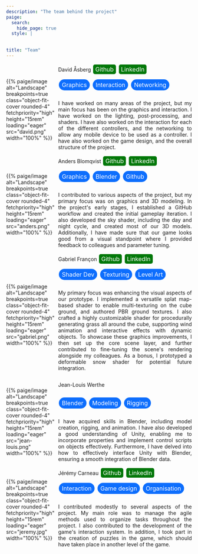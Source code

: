 ```yaml
---
description: "The team behind the project"
paige:
  search:
    hide_page: true
  style: |
    
    
title: "Team"
---
```


<style>
  .tag {
    display: inline-block;
    padding: 5px 8px;
    background-color: #0d6efd; /* Choose your preferred color */
    color: white; /* Choose your preferred text color */
    border-radius: 15px; /* Adjust this to your preferred pill shape */
    text-align: center;
    text-decoration: none;
    font-size: 16px; /* Adjust this to your preferred font size */
    margin: 2px;
    cursor: pointer;
  }

  .social-link {
    display: inline-block;
    padding: 3px 6px;
    background-color: #007808; /* Choose your preferred color */
    color: white; /* Choose your preferred text color */
    border-radius: 5px; /* Adjust this to your preferred pill shape */
    text-align: center;
    text-decoration: none;
    font-size: 16px; /* Adjust this to your preferred font size */
    margin: 2px;
    cursor: pointer;
  }
  .social-link:hover {
    background-color: #27f534; /* Choose your preferred hover color */
  }
</style>

<div style="display:flex;flex-direction:column;justify-content:left;">

<div style="display:flex;gap:10px;flex-direction:row;align-items:center;">
<p style="width:10rem">{{% paige/image alt="Landscape" breakpoints=true class="object-fit-cover rounded-4" fetchpriority="high" height="15rem" loading="eager" src="david.png" width="100%" %}}</p>
<div style="display:flex;gap:10px;flex-direction:column;width:40rem">
    <span>
    <nobr class="display-7 fw-bold h3">David Åsberg</nobr>
    <a href="https://github.com/davidasberg" class="social-link">Github</a>
    <a href="https://www.linkedin.com/in/david-aasberg/" class="social-link">LinkedIn</a>
    </span>
    <span> 
      <p class="tag">Graphics</p>
      <p class="tag">Interaction</p>
      <p class="tag">Networking</p>
    </span>
    <p style="text-align:justify">
      I have worked on many areas of the project, but my main focus has been on the graphics and interaction. I have worked on the lighting, post-processing, and shaders. I have also worked on the interaction for each of the different controllers, and the networking to allow any mobile device to be used as a controller. I have also worked on the game design, and the overall structure of the project.
    </p>
</div>
</div>

<div style="display:flex;gap:10px;flex-direction:row;align-items:center;">
<p style="width:10rem">{{% paige/image alt="Landscape" breakpoints=true class="object-fit-cover rounded-4" fetchpriority="high" height="15rem" loading="eager" src="anders.png" width="100%" %}}</p>
<div style="display:flex;gap:10px;flex-direction:column;width:40rem">
    <span>
    <nobr class="display-7 fw-bold h3">Anders Blomqvist</nobr>
    <a href="https://github.com/andersblomqvist" class="social-link">Github</a>
    <a href="https://www.linkedin.com/in/anders-blomqvist-9b7958143/" class="social-link">LinkedIn</a>
    </span>
    <span> 
      <p class="tag">Graphics</p>
      <p class="tag">Blender</p>
      <p class="tag">Github</p>
    </span>
    <p style="text-align:justify">
      I contributed to various aspects of the project, but my primary focus was on graphics and 3D modeling. In the project's early stages, I established a GitHub workflow and created the initial gameplay iteration. I also developed the sky shader, including the day and night cycle, and created most of our 3D models. Additionally, I have made sure that our game looks good from a visual standpoint where I provided feedback to colleagues and parameter tuning.
    </p>
</div>
</div>

<div style="display:flex;gap:10px;flex-direction:row;align-items:center;">
  <p style="width:10rem">{{% paige/image alt="Landscape" breakpoints=true class="object-fit-cover rounded-4" fetchpriority="high" height="15rem" loading="eager" src="gabriel.png" width="100%" %}}</p>
  <div style="display:flex;gap:10px;flex-direction:column;width:40rem">
      <span>
      <nobr class="display-7 fw-bold h3">Gabriel Françon</nobr>
      <a href="https://github.com/GabFrancon" class="social-link">Github</a>
      <a href="https://www.linkedin.com/in/gabriel-francon/" class="social-link">LinkedIn</a>
      </span>
      <span>
        <p class="tag">Shader Dev</p>
        <p class="tag">Texturing</p>
        <p class="tag">Level Art</p>
      </span>
      <p style="text-align:justify">
        My primary focus was enhancing the visual aspects of our prototype. I implemented a versatile splat map-based shader to enable multi-texturing on the cube ground, and authored PBR ground textures. I also crafted a highly customizable shader for procedurally generating grass all around the cube, supporting wind animation and interactive effects with dynamic objects. To showcase these graphics improvements, I then set up the core scene layer, and further contributed to fine-tuning the scene's rendering alongside my colleagues. As a bonus, I prototyped a deformable snow shader for potential future integration.
      </p>
  </div>
</div>

<div style="display:flex;gap:10px;flex-direction:row;align-items:center;">
<p style="width:10rem">{{% paige/image alt="Landscape" breakpoints=true class="object-fit-cover rounded-4" fetchpriority="high" height="15rem" loading="eager" src="jean-louis.png" width="100%" %}}</p>
  <div style="display:flex;gap:10px;flex-direction:column;width:40rem">
    <p class="display-7 fw-bold h3">Jean-Louis Werthe</p>
    <span> 
      <p class="tag">Blender</p>
      <p class="tag">Modeling</p>
      <p class="tag">Rigging</p>
    </span>
    <p style="text-align:justify">
      I have acquired skills in Blender, including model creation, rigging, and animation. I have also developed a good understanding of Unity, enabling me to incorporate properties and implement control scripts on objects effectively. Furthermore, I have delved into how to effectively interface Unity with Blender, ensuring a smooth integration of Blender data.
    </p>
  </div>
</div>

<div style="display:flex;gap:10px;flex-direction:row;align-items:center;">
<p style="width:10rem">{{% paige/image alt="Landscape" breakpoints=true class="object-fit-cover rounded-4" fetchpriority="high" height="15rem" loading="eager" src="jeremy.jpg" width="100%" %}}</p>
<div style="display:flex;gap:10px;flex-direction:column;width:40rem">
    <span>
    <nobr class="display-7 fw-bold h3">Jérémy Carneau</nobr>
    <a href="https://github.com/Jeremy-Carneau" class="social-link">Github</a>
    <a href="https://linkedin.com/in/jeremy-carneau" class="social-link">LinkedIn</a>
    </span>
    <span> 
      <p class="tag">Interaction</p>
      <p class="tag">Game design</p>
      <p class="tag">Organisation</p>
    </span>
    <p style="text-align:justify">
      I contributed modestly to several aspects of the project. My main role was to manage the agile methods used to organize tasks throughout the project. I also contributed to the development of the game's interaction system. In addition, I took part in the creation of puzzles in the game, which should have taken place in another level of the game.
    </p>
</div>
</div>

</div>
